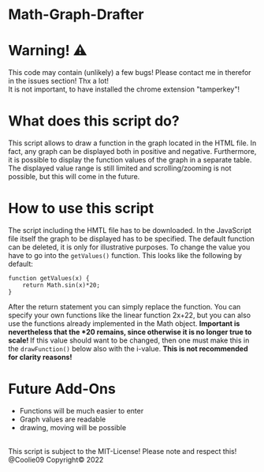 # Math-Graph-Drafter

# Warning! ⚠️
This code may contain (unlikely) a few bugs! Please contact me in therefor in the issues section! Thx a lot! <br>
It is not important, to have installed the chrome extension "tamperkey"!
<br>
# What does this script do?

This script allows to draw a function in the graph located in the HTML file. In fact, any graph can be displayed both in positive and negative. Furthermore, it is possible to display the function values of the graph in a separate table. The displayed value range is still limited and scrolling/zooming is not possible, but this will come in the future. 

# How to use this script

The script including the HMTL file has to be downloaded. In the JavaScript file itself the graph to be displayed has to be specified. The default function can be deleted, it is only for illustrative purposes. To change the value you have to go into the ``` getValues() ``` function. This looks like the following by default: 
```
function getValues(x) {
    return Math.sin(x)*20;
}
```

After the return statement you can simply replace the function. You can specify your own functions like the linear function 2x+22, but you can also use the functions already implemented in the Math object.  <b>Important is nevertheless that the *20 remains, since otherwise it is no longer true to scale! </b> If this value should want to be changed, then one must make this in the ``` drawFunction() ``` below also with the i-value. <b> This is not recommended for clarity reasons!  </b>

# Future Add-Ons
- Functions will be much easier to enter
- Graph values are readable
- drawing, moving will be possible

<br>
This script is subject to the MIT-License! Please note and respect this!<br>
@Coolie09 Copyright© 2022
